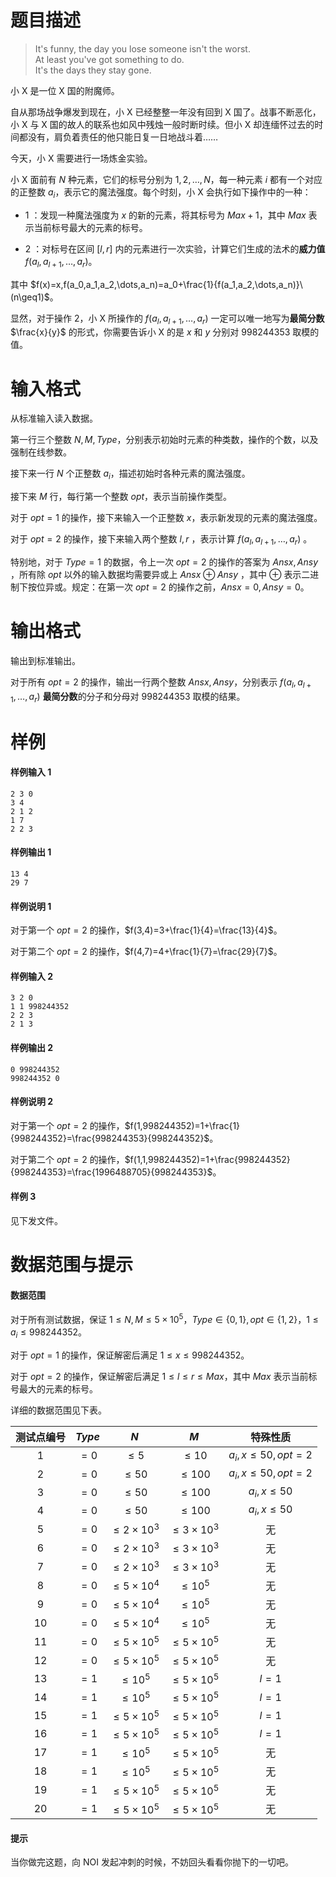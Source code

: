 
# 题目描述

>It's funny, the day you lose someone isn't the worst.  
At least you've got something to do.  
It's the days they stay gone.

小 X 是一位 X 国的附魔师。

自从那场战争爆发到现在，小 X 已经整整一年没有回到 X 国了。战事不断恶化，小 X 与 X 国的故人的联系也如风中残烛一般时断时续。但小 X 却连缅怀过去的时间都没有，肩负着责任的他只能日复一日地战斗着……

今天，小 X 需要进行一场炼金实验。

小 X 面前有 $N$ 种元素，它们的标号分别为 $1,2,\dots,N$，每一种元素 $i$ 都有一个对应的正整数 $a_i$，表示它的魔法强度。每个时刻，小 X 会执行如下操作中的一种：

+ $1$ ：发现一种魔法强度为 $x$ 的新的元素，将其标号为 $Max+1$，其中 $Max$ 表示当前标号最大的元素的标号。

+ $2$ ：对标号在区间 $[l,r]$ 内的元素进行一次实验，计算它们生成的法术的**威力值** $f(a_l,a_{l+1},\dots,a_r)$。

其中 $f(x)=x,f(a_0,a_1,a_2,\dots,a_n)=a_0+\frac{1}{f(a_1,a_2,\dots,a_n)}\ (n\geq1)$。

显然，对于操作 $2$，小 X 所操作的 $f(a_l,a_{l+1},\dots,a_r)$ 一定可以唯一地写为**最简分数** $\frac{x}{y}$ 的形式，你需要告诉小 X 的是 $x$ 和 $y$ 分别对 $998244353$ 取模的值。

# 输入格式

从标准输入读入数据。

第一行三个整数 $N,M,Type$，分别表示初始时元素的种类数，操作的个数，以及强制在线参数。

接下来一行 $N$ 个正整数 $a_i$，描述初始时各种元素的魔法强度。

接下来 $M$ 行，每行第一个整数 $opt$，表示当前操作类型。

对于 $opt=1$ 的操作，接下来输入一个正整数 $x$，表示新发现的元素的魔法强度。

对于 $opt=2$ 的操作，接下来输入两个整数 $l,r$ ，表示计算 $f(a_l,a_{l+1},\dots,a_r)$ 。

特别地，对于 $Type=1$ 的数据，令上一次 $opt=2$ 的操作的答案为 $Ansx,Ansy$ ，所有除 $opt$ 以外的输入数据均需要异或上 $Ansx\oplus Ansy$ ，其中 $\oplus$ 表示二进制下按位异或。规定：在第一次 $opt=2$ 的操作之前，$Ansx=0, Ansy=0$。

# 输出格式

输出到标准输出。

对于所有 $opt=2$ 的操作，输出一行两个整数 $Ansx,Ansy$，分别表示 $f(a_l,a_{l+1},\dots,a_r)$ **最简分数**的分子和分母对 $998244353$ 取模的结果。

# 样例

#### 样例输入 1
```plain
2 3 0
3 4
2 1 2
1 7
2 2 3
```

#### 样例输出 1
```plain
13 4
29 7
```
#### 样例说明 1
对于第一个 $opt=2$ 的操作，$f(3,4)=3+\frac{1}{4}=\frac{13}{4}$。

对于第二个 $opt=2$ 的操作，$f(4,7)=4+\frac{1}{7}=\frac{29}{7}$。

#### 样例输入 2
```plain
3 2 0
1 1 998244352
2 2 3
2 1 3
```

#### 样例输出 2
```plain
0 998244352
998244352 0
```
#### 样例说明 2
对于第一个 $opt=2$ 的操作，$f(1,998244352)=1+\frac{1}{998244352}=\frac{998244353}{998244352}$。

对于第二个 $opt=2$ 的操作，$f(1,1,998244352)=1+\frac{998244352}{998244353}=\frac{1996488705}{998244353}$。

#### 样例 3

见下发文件。

# 数据范围与提示

#### 数据范围

对于所有测试数据，保证 $1 \leq N,M \leq 5\times10^5$，$Type\in\{0,1\},opt\in\{1,2\}$，$1\leq a_i\leq 998244352$。

对于 $opt=1$ 的操作，保证解密后满足 $1\leq x\leq 998244352$。

对于 $opt=2$ 的操作，保证解密后满足 $1\leq l\leq r\leq Max$，其中 $Max$ 表示当前标号最大的元素的标号。

详细的数据范围见下表。

|测试点编号|$Type$|$N$|$M$|特殊性质|
|:----:|:----:|:------:|:------:|:------------:|
|1|$=0$|$\leq 5$|$\leq 10$|$a_i,x\leq50,opt=2$|
|2|$=0$|$\leq 50$|$\leq 100$|$a_i,x\leq50,opt=2$|
|3|$=0$|$\leq 50$|$\leq 100$|$a_i,x\leq50$|
|4|$=0$|$\leq 50$|$\leq 100$|$a_i,x\leq50$|
|5|$=0$|$\leq 2\times 10^3$|$\leq 3\times 10^3$|无|
|6|$=0$|$\leq 2\times 10^3$|$\leq 3\times 10^3$|无|
|7|$=0$|$\leq 2\times 10^3$|$\leq 3\times 10^3$|无|
|8|$=0$|$\leq 5\times 10^4$|$\leq 10^5$|无|
|9|$=0$|$\leq 5\times 10^4$|$\leq 10^5$|无|
|10|$=0$|$\leq 5\times 10^4$|$\leq 10^5$|无|
|11|$=0$|$\leq 5\times 10^5$|$\leq 5\times 10^5$|无|
|12|$=0$|$\leq 5\times 10^5$|$\leq 5\times 10^5$|无|
|13|$=1$|$\leq 10^5$|$\leq 5\times 10^5$|$l=1$|
|14|$=1$|$\leq 10^5$|$\leq 5\times 10^5$|$l=1$|
|15|$=1$|$\leq 5\times 10^5$|$\leq 5\times 10^5$|$l=1$|
|16|$=1$|$\leq 5\times 10^5$|$\leq 5\times 10^5$|$l=1$|
|17|$=1$|$\leq 10^5$|$\leq 5\times 10^5$|无|
|18|$=1$|$\leq 10^5$|$\leq 5\times 10^5$|无|
|19|$=1$|$\leq 5\times 10^5$|$\leq 5\times 10^5$|无|
|20|$=1$|$\leq 5\times 10^5$|$\leq 5\times 10^5$|无|

#### 提示

当你做完这题，向 NOI 发起冲刺的时候，不妨回头看看你抛下的一切吧。

